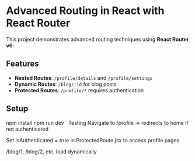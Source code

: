 # Advanced Routing in React with React Router

This project demonstrates advanced routing techniques using **React Router v6**:

## Features
- **Nested Routes**: `/profile/details` and `/profile/settings`
- **Dynamic Routes**: `/blog/:id` for blog posts
- **Protected Routes**: `/profile/*` requires authentication

## Setup
npm install
npm run dev
`
Testing
Navigate to /profile → redirects to home if not authenticated

Set isAuthenticated = true in ProtectedRoute.jsx to access profile pages

/blog/1, /blog/2, etc. load dynamically